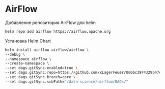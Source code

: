 # AirFlow

Добавление репозитория AirFlow для helm
```bash
helm repo add airflow https://airflow.apache.org
```

Установка Helm Chart
```bash
helm install airflow airflow/airflow \
--debug \
--namespace airflow \
--create-namespace \
--set dags.gitSync.enabled=true \
--set dags.gitSync.repo=https://github.com/xLagerFeuer/006bc3974329b47cc3a9f93b7a2dcb1c.git \
--set dags.gitSync.branch=core \
--set dags.gitSync.subPath="/data-science/airflow/DAGs/" 
```


